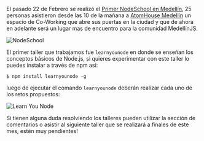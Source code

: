 El pasado 22 de Febrero se realizó el [Primer NodeSchool en Medellín](http://www.meetup.com/MedellinJS/events/167090612/),
25 personas asistieron desde las 10 de la mañana a [AtomHouse Medellín](http://en.atomhouse.co/) un espacio
de Co-Working que abre sus puertas en la ciudad y que de ahora en adelante será un
lugar mas de encuentro para la comunidad MedellínJS.

<!-- more -->
![NodeSchool](http://nodeschool.io/images/nodeschool.png)

El primer taller que trabajamos fue `learnyounode` en donde se enseñan los conceptos
básicos de Node.js, si quieres experimentar con este taller lo puedes instalar a través de npm
asi:

``` lang-sh
$ npm install learnyounode -g
```

luego de ejecutar el comando `learnyounode` deberán realizar cada uno de los retos
propuestos:

![Learn You Node](http://medellinjs.org/img/learnyounode.png)

Si tienen alguna duda resolviendo los talleres pueden utilizar la sección de comentarios
o asistir al siguiente taller que se realizará a finales de este mes, estén muy pendientes!
